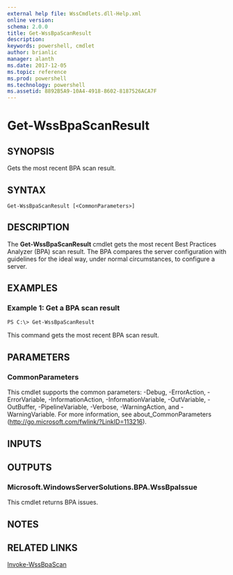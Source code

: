 ```yaml
---
external help file: WssCmdlets.dll-Help.xml
online version: 
schema: 2.0.0
title: Get-WssBpaScanResult
description: 
keywords: powershell, cmdlet
author: brianlic
manager: alanth
ms.date: 2017-12-05
ms.topic: reference
ms.prod: powershell
ms.technology: powershell
ms.assetid: 8892B5A9-10A4-4918-8602-8187526ACA7F
---
```


# Get-WssBpaScanResult

## SYNOPSIS
Gets the most recent BPA scan result.

## SYNTAX

```
Get-WssBpaScanResult [<CommonParameters>]
```

## DESCRIPTION
The **Get-WssBpaScanResult** cmdlet gets the most recent Best Practices Analyzer (BPA) scan result.
The BPA compares the server configuration with guidelines for the ideal way, under normal circumstances, to configure a server.

## EXAMPLES

### Example 1: Get a BPA scan result
```
PS C:\> Get-WssBpaScanResult
```

This command gets the most recent BPA scan result.

## PARAMETERS

### CommonParameters
This cmdlet supports the common parameters: -Debug, -ErrorAction, -ErrorVariable, -InformationAction, -InformationVariable, -OutVariable, -OutBuffer, -PipelineVariable, -Verbose, -WarningAction, and -WarningVariable. For more information, see about_CommonParameters (http://go.microsoft.com/fwlink/?LinkID=113216).

## INPUTS

## OUTPUTS

### Microsoft.WindowsServerSolutions.BPA.WssBpaIssue
This cmdlet returns BPA issues.

## NOTES

## RELATED LINKS

[Invoke-WssBpaScan](./Invoke-WssBpaScan.md)

